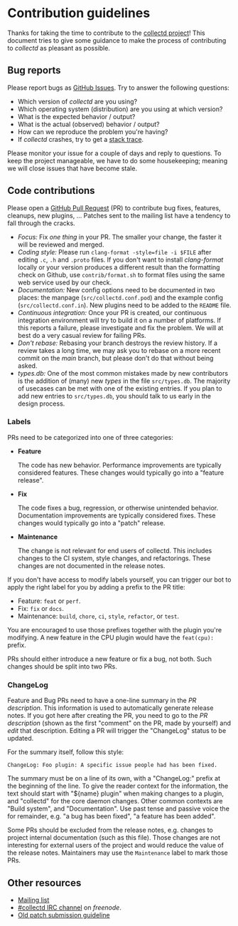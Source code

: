 # Contribution guidelines

Thanks for taking the time to contribute to the [collectd
project](https://collectd.org/)! This document tries to give some guidance to
make the process of contributing to *collectd* as pleasant as possible.

## Bug reports

Please report bugs as [GitHub
Issues](https://github.com/collectd/collectd/issues). Try to answer the
following questions:

*   Which version of *collectd* are you using?
*   Which operating system (distribution) are you using at which version?
*   What is the expected behavior / output?
*   What is the actual (observed) behavior / output?
*   How can we reproduce the problem you're having?
*   If *collectd* crashes, try to get a
    [stack trace](https://collectd.org/wiki/index.php/Core_file).

Please monitor your issue for a couple of days and reply to questions. To keep
the project manageable, we have to do some housekeeping; meaning we will close
issues that have become stale.

## Code contributions

Please open a [GitHub Pull Request](https://github.com/collectd/collectd/pulls)
(PR) to contribute bug fixes, features, cleanups, new plugins, … Patches sent to
the mailing list have a tendency to fall through the cracks.

*   *Focus:* Fix *one thing* in your PR. The smaller your change, the faster it
    will be reviewed and merged.
*   *Coding style:* Please run `clang-format -style=file -i $FILE` after editing
    `.c`, `.h` and `.proto` files. If you don't want to install *clang-format*
    locally or your version produces a different result than the formatting
    check on Github, use `contrib/format.sh` to format files using the same web
    service used by our check.
*   *Documentation:* New config options need to be documented in two places: the
    manpage (`src/collectd.conf.pod`) and the example config
    (`src/collectd.conf.in`). New plugins need to be added to the `README` file.
*   *Continuous integration:* Once your PR is created, our continuous
    integration environment will try to build it on a number of platforms. If
    this reports a failure, please investigate and fix the problem. We will at
    best do a very casual review for failing PRs.
*   *Don't rebase:* Rebasing your branch destroys the review history. If a
    review takes a long time, we may ask you to rebase on a more recent commit
    on the *main* branch, but please don't do that without being asked.
*   *types.db:* One of the most common mistakes made by new contributors is the
    addition of (many) new *types* in the file `src/types.db`. The majority of
    usecases can be met with one of the existing entries. If you plan to add new
    entries to `src/types.db`, you should talk to us early in the design
    process.

### Labels

PRs need to be categorized into one of three categories:

*   **Feature**

    The code has new behavior. Performance improvements are typically
    considered features. These changes would typically go into a "feature
    release".
*   **Fix**

    The code fixes a bug, regression, or otherwise unintended behavior.
    Documentation improvements are typically considered fixes. These changes
    would typically go into a "patch" release.
*   **Maintenance**

    The change is not relevant for end users of collectd. This includes changes
    to the CI system, style changes, and refactorings. These changes are not
    documented in the release notes.

If you don't have access to modify labels yourself, you can trigger our bot to
apply the right label for you by adding a prefix to the PR title:

*   Feature: `feat` or `perf`.
*   Fix: `fix` or `docs`.
*   Maintenance: `build`, `chore`, `ci`, `style`, `refactor`, or `test`.

You are encouraged to use those prefixes together with the plugin you're
modifying. A new feature in the CPU plugin would have the `feat(cpu): ` prefix.

PRs should either introduce a new feature or fix a bug, not both. Such changes
should be split into two PRs.

### ChangeLog

Feature and Bug PRs need to have a one-line summary in the *PR description*.
This information is used to automatically generate release notes. If you got
here after creating the PR, you need to go to the *PR description* (shown as
the first "comment" on the PR, made by yourself) and *edit* that description.
Editing a PR will trigger the "ChangeLog" status to be updated.

For the summary itself, follow this style:

```
ChangeLog: Foo plugin: A specific issue people had has been fixed.
```

The summary must be on a line of its own, with a "ChangeLog:" prefix at the
beginning of the line. To give the reader context for the information, the text
should start with "${name} plugin" when making changes to a plugin, and
"collectd" for the core daemon changes. Other common contexts are "Build
system", and "Documentation". Use past tense and passive voice the for
remainder, e.g. "a bug has been fixed", "a feature has been added".

Some PRs should be excluded from the release notes, e.g. changes to project
internal documentation (such as this file). Those changes are not interesting
for external users of the project and would reduce the value of the release
notes. Maintainers may use the `Maintenance` label to mark those PRs.

## Other resources

*   [Mailing list](http://mailman.verplant.org/listinfo/collectd)
*   [#collectd IRC channel](https://webchat.freenode.net/?channels=#collectd)
    on *freenode*.
*   [Old patch submission guideline](https://collectd.org/wiki/index.php/Submitting_patches)
